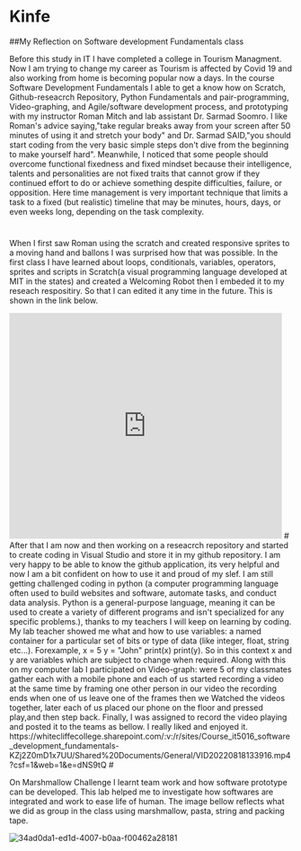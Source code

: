 # Kinfe
##My Reflection on Software development Fundamentals class


Before this study in IT I have completed a college in Tourism Managment. Now I am trying to change my career as Tourism is affected by Covid 19 and also working from home is becoming popular now a days. 
In the course Software Development Fundamentals I able to get a know how on Scratch, Github-reseacrch Repository, Python Fundamentals
and pair-programming, Video-graphing, and Agile/software development process, and prototyping with my instructor Roman Mitch and lab assistant Dr. Sarmad Soomro. I like Roman's advice saying,"take regular breaks away from your screen after 50 minutes of using it and stretch your body" and Dr. Sarmad SAID,"you should start coding from the very basic simple steps don't dive from the beginning to make yourself hard". Meanwhile, I noticed that some people should overcome functional fixedness and fixed mindset because their intelligence, talents and personalities are not fixed traits that cannot grow if they continued effort to do or achieve something despite difficulties, failure, or opposition. Here time management is very important technique that limits a task to a fixed (but realistic) timeline that may be minutes, hours, days, or even weeks long, depending on the task complexity. 
#
 When I first saw Roman using the scratch and created responsive sprites to a moving hand and ballons I was surprised how that was possible.
In the first class I have learned about loops, conditionals, variables, operators, sprites and scripts in Scratch(a visual programming language developed at MIT in the states) and created a Welcoming Robot then I embeded it to my reseach respositiry. So that I can edited it any time in the future. This is shown in the link below.

<iframe src="https://scratch.mit.edu/projects/717577089/embed" allowtransparency="true" width="485" height="402" frameborder="0" scrolling="no" allowfullscreen></iframe>
#
After that I am now and then working on a reseacrch repository and started to create coding in Visual Studio and store it in my github repository. I am very happy to be able to know the github application, its very helpful and now I am a bit confident on how to use it and proud of my slef. I am still getting challenged coding in python (a computer programming language often used to build websites and software, automate tasks, and conduct data analysis. Python is a general-purpose language, meaning it can be used to create a variety of different programs and isn't specialized for any specific problems.), thanks to my teachers I will keep on learning by coding. My lab teacher showed me what and how to use variables: a named container for a particular set of bits or type of data (like integer, float, string etc...).  Forexample, x = 5​ y = "John"​ print(x)​ print(y). So in this context x and y are variables which are subject to change when required. Along with this on my computer lab I participated on Video-graph: were 5 of my classmates gather each with a mobile phone and each of us started recording a video at the same time by framing one other person in our video the recording ends when one of us leave one of the frames then we Watched the videos together, later each of us placed our phone on the floor and pressed play,and then step back. Finally, I was assigned to record the video playing and posted it to the teams as bellow. I really liked and enjoyed it.
https://whitecliffecollege.sharepoint.com/:v:/r/sites/Course_it5016_software_development_fundamentals-KZj2Z0mD1x7UU/Shared%20Documents/General/VID20220818133916.mp4?csf=1&web=1&e=dNS9tQ
#

On Marshmallow Challenge I learnt team work and how software prototype can be developed. This lab helped me to investigate how softwares are integrated and work to ease life of human. The image bellow reflects what we did as group in the class using marshmallow, pasta, string and packing tape.

![34ad0da1-ed1d-4007-b0aa-f00462a28181](https://user-images.githubusercontent.com/110576373/187796994-832c7c55-01bf-4c21-9554-0c19c847a29c.jpg)


